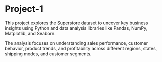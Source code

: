 # Project-1
This project explores the Superstore dataset to uncover key business insights using Python and data analysis libraries like Pandas, NumPy, Matplotlib, and Seaborn.

The analysis focuses on understanding sales performance, customer behavior, product trends, and profitability across different regions, states, shipping modes, and customer segments.


